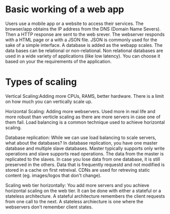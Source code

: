 # Basic working of a web app
Users use a mobile app or a website to access their services. The
browser/app obtains the IP address from the DNS (Domain Name Severs). Then a 
HTTP response are sent to the web srever. The webserver responds with a HTML page
or a with a JSON file. JSON is commonly used for the sake of a simple interface. 
A database is added as the webapp scales. The data bases can be relational or 
non-relational. Non relational databases are used in a wide variety of applications (like low latency).
You can choose it based on your the requirements of the application.

# Types of scaling
Vertical Scaling:Adding more CPUs, RAMS, better hardware. There is a limit on how much you can vertically scale up.

Horizontal Scaling: Adding more webservers. Used more in real life and more robust than verticle scaling as there are more servers in case one of them fail.
Load balancing is a common technique used to achieve horizontal scaling. 

Database replication: While we can use load balancing to scale servers, what about the databases? In database replication, you have
one master database and multiple slave databases. Master typically supports only write operations and slave supports read
operations. The data from the master is replicated to the slaves. In case you lose data from one database, it is still preserved in the others.
Data that is frequently requestd and not modified is stored in a cache on first retreival. CDNs are used for retreving static content (eg. images/logos that don't change).

Scaling web tier horizontally: You add more servers and you achieve horizontal scaling on the web tier. It can be done with either a stateful or a
stateless architecture. A stateful architecture remembers the client requests from one call to the next. A stateless archiecture is one where the webservers
don't remember client states.


